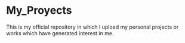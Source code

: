 # My_Proyects

This is my official repository in which I upload my personal projects or works which have generated interest in me.
